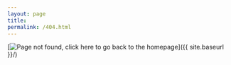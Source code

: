 ```yaml
---
layout: page
title: 
permalink: /404.html
---
```


[<img src="{{ site.baseurl }}/images/404.jpg" alt="Page not found, click here to go back to the homepage" />]({{ site.baseurl }}/)
